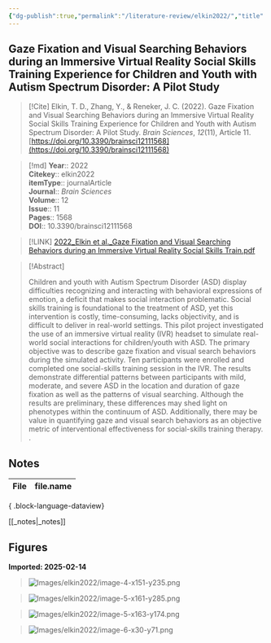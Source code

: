 ```yaml
---
{"dg-publish":true,"permalink":"/literature-review/elkin2022/","title":"Gaze Fixation and Visual Searching Behaviors during an Immersive Virtual Reality Social Skills Training Experience for Children and Youth with Autism Spectrum Disorder A Pilot Study","tags":["virtual","reality","eye","tracking","social","skills","autism","spectrum","disorder"]}
---
```



## Gaze Fixation and Visual Searching Behaviors during an Immersive Virtual Reality Social Skills Training Experience for Children and Youth with Autism Spectrum Disorder: A Pilot Study

> [!Cite]
> Elkin, T. D., Zhang, Y., & Reneker, J. C. (2022). Gaze Fixation and Visual Searching Behaviors during an Immersive Virtual Reality Social Skills Training Experience for Children and Youth with Autism Spectrum Disorder: A Pilot Study. _Brain Sciences_, _12_(11), Article 11. [https://doi.org/10.3390/brainsci12111568](https://doi.org/10.3390/brainsci12111568)


>[!md]
> **Year**:: 2022   
> **Citekey**:: elkin2022  
> **itemType**:: journalArticle  
> **Journal**:: *Brain Sciences*  
> **Volume**:: 12  
> **Issue**:: 11   
> **Pages**:: 1568  
> **DOI**:: 10.3390/brainsci12111568    

> [!LINK] 
> [2022_Elkin et al._Gaze Fixation and Visual Searching Behaviors during an Immersive Virtual Reality Social Skills Train.pdf](zotero://select/library/items/3IHP72YZ)

> [!Abstract]
>
> Children and youth with Autism Spectrum Disorder (ASD) display difficulties recognizing and interacting with behavioral expressions of emotion, a deficit that makes social interaction problematic. Social skills training is foundational to the treatment of ASD, yet this intervention is costly, time-consuming, lacks objectivity, and is difficult to deliver in real-world settings. This pilot project investigated the use of an immersive virtual reality (IVR) headset to simulate real-world social interactions for children/youth with ASD. The primary objective was to describe gaze fixation and visual search behaviors during the simulated activity. Ten participants were enrolled and completed one social-skills training session in the IVR. The results demonstrate differential patterns between participants with mild, moderate, and severe ASD in the location and duration of gaze fixation as well as the patterns of visual searching. Although the results are preliminary, these differences may shed light on phenotypes within the continuum of ASD. Additionally, there may be value in quantifying gaze and visual search behaviors as an objective metric of interventional effectiveness for social-skills training therapy.
>.
> 


## Notes

| File | file.name |
| ---- | --------- |

{ .block-language-dataview}

[[_notes\|_notes]]

## Figures

**Imported: 2025-02-14**

> ![Images/elkin2022/image-4-x151-y235.png](/img/user/Images/elkin2022/image-4-x151-y235.png)

> ![Images/elkin2022/image-5-x161-y285.png](/img/user/Images/elkin2022/image-5-x161-y285.png)

> ![Images/elkin2022/image-5-x163-y174.png](/img/user/Images/elkin2022/image-5-x163-y174.png)

> ![Images/elkin2022/image-6-x30-y71.png](/img/user/Images/elkin2022/image-6-x30-y71.png)